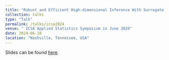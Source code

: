```yaml
---
title: "Robust and Efficient High‐dimensional Inference With Surrogate Outcomes"
collection: talks
type: "Talk"
permalink: /talks/icsa2024
venue: " ICSA Applied Statistics Symposium in June 2024"
date: 2024-06-18
location: "Nashville, Tennessee, USA"
---
```

Slides can be found [here](https://huiyuan-wang.github.io/files/talk_fedadmm.pdf).
